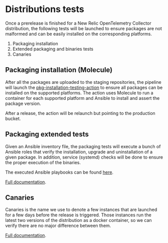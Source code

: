 # Distributions tests

Once a prerelease is finished for a New Relic OpenTelemetry Collector distribution,
the following tests will be launched to ensure packages are not malformed and can be easily
installed on the corresponding platforms.

1. Packaging installation
2. Extended packaging and binaries tests
3. Canaries

## Packaging installation (Molecule)

After all the packages are uploaded to the staging repositories, the pipeline will launch
the [pkg-installation-testing-action](https://github.com/newrelic/pkg-installation-testing-action) to ensure all packages
can be installed on the supported platforms. The action uses Molecule to run a container for each supported platform and
Ansible to install and assert the package version.

After a release, the action will be relaunch but pointing to the production bucket.

## Packaging extended tests

Given an Ansible inventory file, the packaging tests will execute a bunch of Ansible roles that
verify the installation, upgrade and uninstallation of a given package. In addition, service (systemd) checks
will be done to ensure the proper execution of the binaries.

The executed Ansible playbooks can be found [here](./packaging/ansible/test.yaml).

[Full documentation](./packaging/README.md).

## Canaries

Canaries is the name we use to denote a few instances that are launched for a few days before the release is triggered. Those instances run the latest two versions of the distribution as a docker container, so we can verify there are no major difference between them.

[Full documentation](./canaries/README.md).
